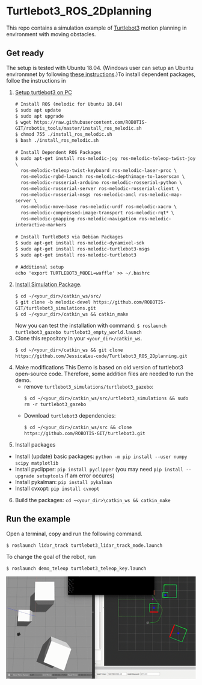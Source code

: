 # Turtlebot3_ROS_2Dplanning

This repo contains a simulation example of [Turtlebot3](https://emanual.robotis.com/docs/en/platform/turtlebot3/overview/#overview) motion planning in environment with moving obstacles. 


## Get ready
The setup is tested with Ubuntu 18.04. (Windows user can setup an Ubuntu environmnet by following [these instructions](https://youtu.be/IL7Jd9rjgrM).)To install dependent packages, folloe the instructions in 
1. [Setup turtlebot3 on PC](https://emanual.robotis.com/docs/en/platform/turtlebot3/quick-start/#pc-setup)
    ```
    # Install ROS (melodic for Ubuntu 18.04)
    $ sudo apt update
    $ sudo apt upgrade
    $ wget https://raw.githubusercontent.com/ROBOTIS-GIT/robotis_tools/master/install_ros_melodic.sh
    $ chmod 755 ./install_ros_melodic.sh 
    $ bash ./install_ros_melodic.sh
    
    # Install Dependent ROS Packages
    $ sudo apt-get install ros-melodic-joy ros-melodic-teleop-twist-joy \
      ros-melodic-teleop-twist-keyboard ros-melodic-laser-proc \
      ros-melodic-rgbd-launch ros-melodic-depthimage-to-laserscan \
      ros-melodic-rosserial-arduino ros-melodic-rosserial-python \
      ros-melodic-rosserial-server ros-melodic-rosserial-client \
      ros-melodic-rosserial-msgs ros-melodic-amcl ros-melodic-map-server \
      ros-melodic-move-base ros-melodic-urdf ros-melodic-xacro \
      ros-melodic-compressed-image-transport ros-melodic-rqt* \
      ros-melodic-gmapping ros-melodic-navigation ros-melodic-interactive-markers
      
    # Install TurtleBot3 via Debian Packages
    $ sudo apt-get install ros-melodic-dynamixel-sdk
    $ sudo apt-get install ros-melodic-turtlebot3-msgs
    $ sudo apt-get install ros-melodic-turtlebot3
    
    # Additional setup
    echo 'export TURTLEBOT3_MODEL=waffle' >> ~/.bashrc 
    ```
2. [Install Simulation Package](https://emanual.robotis.com/docs/en/platform/turtlebot3/simulation/#gazebo-simulation). 
    ```
    $ cd ~/<your_dir>/catkin_ws/src/
    $ git clone -b melodic-devel https://github.com/ROBOTIS-GIT/turtlebot3_simulations.git
    $ cd ~/<your_dir>/catkin_ws && catkin_make
    ```
    Now you can test the installation with command: `$ roslaunch turtlebot3_gazebo turtlebot3_empty_world.launch`
3. Clone this repository in your ``<your_dir>/catkin_ws``.
    ```
    $ cd ~/<your_dir>/catkin_ws && git clone https://github.com/JessicaLeu-code/Turtlebot3_ROS_2Dplanning.git
    ```
4. Make modifications
  This Demo is based on old version of turtlebot3 open-source code. Therefore, some addition files are needed to run the demo.
    - remove `turtlebot3_simulations/turtlebot3_gazebo`:
      ```
      $ cd ~/<your_dir>/catkin_ws/src/urtlebot3_simulations && sudo rm -r turtlebot3_gazebo
      ```
    - Download ``turtlebot3`` dependencies: 
      ```
      $ cd ~/<your_dir>/catkin_ws/src && clone https://github.com/ROBOTIS-GIT/turtlebot3.git
      ```
5. Install packages
  - Install (update) basic packages: ``python -m pip install --user numpy scipy matplotlib``
  - Install pyclipper: ``pip install pyclipper`` (you may need `pip install --upgrade setuptools` if am error occures)
  - Install pykalman: ``pip install pykalman``
  - Install cvxopt: ``pip install cvxopt``
6. Build the packages: ``cd ~<your_dir>\catkin_ws && catkin_make``

## Run the example

Open a terminal, copy and run the following command.

```
$ roslaunch lidar_track turtlebot3_lidar_track_mode.launch
```

To change the goal of the robot, run

```
$ roslaunch demo_teleop turtlebot3_teleop_key.launch
```

![GitHub Logo](/pic/2d_demo.gif)

